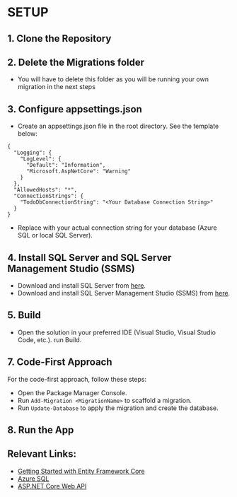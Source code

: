 # SETUP

## 1. Clone the Repository
## 2. Delete the Migrations folder
- You will have to delete this folder as you will be running your own migration in the next steps
## 3. Configure appsettings.json

  - Create an appsettings.json file in the root directory. See the template below:

```
{
  "Logging": {
    "LogLevel": {
      "Default": "Information",
      "Microsoft.AspNetCore": "Warning"
    }
  },
  "AllowedHosts": "*",
  "ConnectionStrings": {
    "TodoDbConnectionString": "<Your Database Connection String>"
  }
}
```
- Replace <Your Database Connection String> with your actual connection string for your database (Azure SQL or local SQL Server).

## 4. Install SQL Server and SQL Server Management Studio (SSMS)

   - Download and install SQL Server from [here](https://www.microsoft.com/en-us/sql-server/sql-server-downloads).
   - Download and install SQL Server Management Studio (SSMS) from [here](https://learn.microsoft.com/en-us/sql/ssms/download-sql-server-management-studio-ssms?view=sql-server-ver16).


## 5. Build
- Open the solution in your preferred IDE (Visual Studio, Visual Studio Code, etc.).
run Build.

## 7. Code-First Approach
 For the code-first approach, follow these steps:

- Open the Package Manager Console.
- Run `Add-Migration <MigrationName>` to scaffold a migration.
- Run `Update-Database` to apply the migration and create the database.

## 8. Run the App

## Relevant Links: 
- [Getting Started with Entity Framework Core](https://learn.microsoft.com/en-us/ef/core/get-started/overview/first-app?tabs=netcore-cli)
- [Azure SQL](https://learn.microsoft.com/en-us/azure/azure-sql/database/sql-database-paas-overview?view=azuresql)
- [ASP.NET Core Web API](https://learn.microsoft.com/en-us/aspnet/core/tutorials/first-web-api?view=aspnetcore-8.0&tabs=visual-studio)

